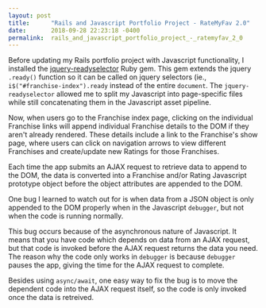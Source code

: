 ```yaml
---
layout: post
title:      "Rails and Javascript Portfolio Project - RateMyFav 2.0"
date:       2018-09-28 22:23:18 -0400
permalink:  rails_and_javascript_portfolio_project_-_ratemyfav_2_0
---
```



Before updating my Rails portfolio project with Javascript functionality, I installed the [jquery-readyselector](https://github.com/Verba/jquery-readyselector) Ruby gem. This gem extends the jquery `.ready()` function so it can be called on jquery selectors (ie., ` i$("#franchise-index").ready` instead of the entire `document`. The `jquery-readyselector` allowed me to split my Javascript into page-specific files while still concatenating them in the Javascript asset pipeline.

Now, when users go to the Franchise index page, clicking on the individual Franchise links will append individual Franchise details to the DOM if they aren't already rendered. These details include a link to the Franchise's show page, where users can click on navigation arrows to view different Franchises and create/update new Ratings for those Franchises.

Each time the app submits an AJAX request to retrieve data to append to the DOM, the data is converted into a Franchise and/or Rating Javascript prototype object before the object attributes are appended to the DOM.

One bug I learned to watch out for is when data from a JSON object is only appended to the DOM properly when in the Javascript `debugger`, but not when the code is running normally. 

This bug occurs because of the asynchronous nature of Javascript. It means that you have code which depends on data from an AJAX request, but that code is invoked before the AJAX request returns the data you need. The reason why the code only works in `debugger` is because `debugger` pauses the app, giving the time for the AJAX request to complete.

Besides using `async/await`, one easy way to fix the bug is to move the dependent code into the AJAX request itself, so the code is only invoked once the data is retreived.
